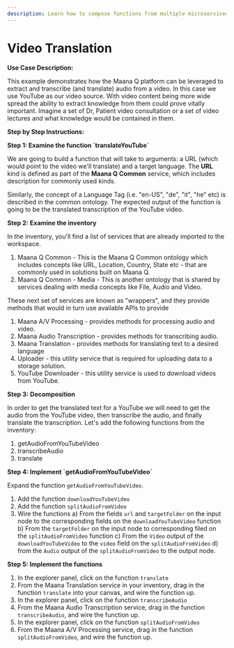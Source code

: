 ```yaml
---
description: Learn how to compose functions from multiple microservices
---
```


# Video Translation

**Use Case Description:**  

This example demonstrates how the Maana Q platform can be leveraged to extract and transcribe \(and translate\) audio from a video.  In this case we use YouTube as our video source.   With video content being more wide spread the ability to extract knowledge from them could prove vitally important.  Imagine a set of Dr, Patient video consultation or a set of video lectures and what knowledge would be contained in them. 

**Step by Step Instructions:** 

**Step 1: Examine the function \`translateYouTube\`**

We are going to build a function that will take to arguments: a URL \(which would point to the video we'll translate\) and a target language. The **URL** kind is defined as part of the **Maana Q Common** service, which includes description for commonly used kinds.

Similarly, the concept of a Language Tag \(i.e. "en-US", "de", "it", "he" etc\) is described in the common ontology. The expected output of the function is going to be the translated transcription of the YouTube video.

**Step 2:** **Examine the inventory**

In the inventory, you'll find a list of services that are already imported to the workspace.

1. Maana Q Common - This is the Maana Q Common ontology which includes concepts like URL, Location, Country, State etc - that are commonly used in solutions built on Maana Q.
2. Maana Q Common - Media - This is another ontology that is shared by services dealing with media concepts like File, Audio and Video.

These next set of services are known as "wrappers", and they provide methods that would in turn use available APIs to provide

1. Maana A/V Processing - provides methods for processing audio and video.
2. Maana Audio Transcription - provides methods for transcribing audio.
3. Maana Translation - provides methods for translating text to a desired language
4. Uploader - this utility service that is required for uploading data to a storage solution.
5. YouTube Downloader - this utility service is used to download videos from YouTube.

**Step 3:** **Decomposition**

In order to get the translated text for a YouTube we will need to get the audio from the YouTube video, then transcribe the audio, and finally translate the transcription. Let's add the following functions from the inventory:

1. getAudioFromYouTubeVideo
2. transcribeAudio
3. translate

**Step 4: Implement \`getAudioFromYouTubeVideo\`**

Expand the function `getAudioFromYouTubeVideo`.

1. Add the function `downloadYouTubeVideo`
2. Add the function `splitAudioFromVideo`
3. Wire the functions a\) From the fields `url` and `targetFolder` on the input node to the corresponding fields on the `downloadYouTubeVideo` function b\) From the `targetFolder` on the input node to corresponding filed on the `splitAudioFromVideo` function c\) From the `Video` output of the `downloadYouTubeVideo` to the `video` field on the `splitAudioFromVideo` d\) from the `Audio` output of the `splitAudioFromVideo` to the output node.

**Step 5: Implement the functions**

1. In the explorer panel, click on the function `translate`
2. From the Maana Translation service in your inventory, drag in the function `translate` into your canvas, and wire the function up.
3. In the explorer panel, click on the function `transcribeAudio`
4. From the Maana Audio Transcription service, drag in the function `transcribeAudio`, and wire the function up.
5. In the explorer panel, click on the function `splitAudioFromVideo`
6. From the Maana A/V Processing service, drag in the function `splitAudioFromVideo`, and wire the function up.



